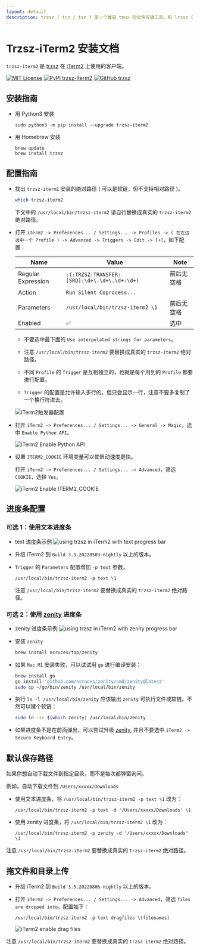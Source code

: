 ```yaml
---
layout: default
description: trzsz ( trz / tsz ) 是一个兼容 tmux 的文件传输工具，和 lrzsz ( rz / sz ) 类似，并且有进度条和支持目录传输。
---
```


# Trzsz-iTerm2 安装文档

`trzsz-iterm2` 是 [trzsz](https://trzsz.github.io/) 在 [iTerm2](https://iterm2.com/) 上使用的客户端。

[![MIT License](https://img.shields.io/badge/license-MIT-green.svg?style=flat)](https://choosealicense.com/licenses/mit/)
[![PyPI trzsz-iterm2](https://img.shields.io/pypi/v/trzsz-iterm2?style=flat)](https://pypi.python.org/pypi/trzsz-iterm2/)
[![GitHub trzsz](https://img.shields.io/badge/GitHub-https%3A%2F%2Fgithub.com%2Ftrzsz%2Ftrzsz-blue?style=flat)](https://github.com/trzsz/trzsz)

## 安装指南

- 用 Python3 安装

  ```
  sudo python3 -m pip install --upgrade trzsz-iterm2
  ```

- 用 Homebrew 安装
  ```
  brew update
  brew install trzsz
  ```

## 配置指南

- 找出 `trzsz-iterm2` 安装的绝对路径 ( 可以是软链，但不支持相对路径 )。

  ```sh
  which trzsz-iterm2
  ```

  下文中的 `/usr/local/bin/trzsz-iterm2` 请自行替换成真实的 `trzsz-iterm2` 绝对路径。

- 打开 `iTerm2 -> Preferences... / Settings... -> Profiles -> ( 在左边选中一个 Profile ) -> Advanced -> Triggers -> Edit -> [+]`，如下配置：

  | Name               | Value                                        | Note                                                  |
  | ------------------ | -------------------------------------------- | ----------------------------------------------------- |
  | Regular Expression | `:(:TRZSZ:TRANSFER:[SRD]:\d+\.\d+\.\d+:\d+)` | <!-- avoid triple click copy a newline --> 前后无空格 |
  | Action             | `Run Silent Coprocess...`                    |                                                       |
  | Parameters         | `/usr/local/bin/trzsz-iterm2 \1`             | <!-- avoid triple click copy a newline --> 前后无空格 |
  | Enabled            | ✅                                           | 选中                                                  |

  - 不要选中最下面的 `Use interpolated strings for parameters`。

  - 注意 `/usr/local/bin/trzsz-iterm2` 要替换成真实的 `trzsz-iterm2` 绝对路径。

  - 不同 `Profile` 的 `Trigger` 是互相独立的，也就是每个用到的 `Profile` 都要进行配置。

  - `Trigger` 的配置是允许输入多行的，但只会显示一行，注意不要多复制了一个换行符进去。

  ![iTerm2触发器配置](https://trzsz.github.io/images/config.jpg)

- 打开 `iTerm2 -> Preferences... / Settings... -> General -> Magic`，选中 `Enable Python API`。

  ![iTerm2 Enable Python API](https://trzsz.github.io/images/PythonAPI.png)

- 设置 `ITERM2_COOKIE` 环境变量可以使启动速度更快。

  打开 `iTerm2 -> Preferences... / Settings... -> Advanced`，筛选 `COOKIE`，选择 `Yes`。

  ![iTerm2 Enable ITERM2_COOKIE](https://trzsz.github.io/images/iterm2_cookie.png)

## 进度条配置

### 可选 1：使用文本进度条

- text 进度条示例
  ![using trzsz in iTerm2 with text progress bar](https://trzsz.github.io/images/iterm2_text.gif)

- 升级 iTerm2 到 `Build 3.5.20220503-nightly` 以上的版本。

- `Trigger` 的 `Parameters` 配置增加 `-p text` 参数。
  ```
  /usr/local/bin/trzsz-iterm2 -p text \1
  ```
  注意 `/usr/local/bin/trzsz-iterm2` 要替换成真实的 `trzsz-iterm2` 绝对路径。

### 可选 2：使用 [zenity](https://github.com/ncruces/zenity) 进度条

- zenity 进度条示例
  ![using trzsz in iTerm2 with zenity progress bar](https://trzsz.github.io/images/iterm2_zenity.gif)

- 安装 `zenity`

  ```sh
  brew install ncruces/tap/zenity
  ```

- 如果 `Mac M1` 安装失败，可以试试用 `go` 进行编译安装：

  ```sh
  brew install go
  go install 'github.com/ncruces/zenity/cmd/zenity@latest'
  sudo cp ~/go/bin/zenity /usr/local/bin/zenity
  ```

- 执行 `ls -l /usr/local/bin/zenity` 应该输出 `zenity` 可执行文件或软链。不然可以建个软链：

  ```sh
  sudo ln -sv $(which zenity) /usr/local/bin/zenity
  ```

- 如果进度条不是在前面弹出，可以尝试升级 [zenity](https://github.com/ncruces/zenity), 并且不要选中 `iTerm2 -> Secure Keyboard Entry`。

## 默认保存路径

如果你想自动下载文件到指定目录，而不是每次都弹窗询问。

例如，自动下载文件到 `/Users/xxxxx/Downloads`

- 使用文本进度条，将 `/usr/local/bin/trzsz-iterm2 -p text \1` 改为：

  ```
  /usr/local/bin/trzsz-iterm2 -p text -d '/Users/xxxxx/Downloads' \1
  ```

- 使用 zenity 进度条，将 `/usr/local/bin/trzsz-iterm2 \1` 改为：
  ```
  /usr/local/bin/trzsz-iterm2 -p zenity -d '/Users/xxxxx/Downloads' \1
  ```

注意 `/usr/local/bin/trzsz-iterm2` 要替换成真实的 `trzsz-iterm2` 绝对路径。

## 拖文件和目录上传

- 升级 iTerm2 到 `Build 3.5.20220806-nightly` 以上的版本。

- 打开 `iTerm2 -> Preferences... / Settings... -> Advanced`，筛选 `files are dropped into`，配置如下：

  ```
  /usr/local/bin/trzsz-iterm2 -p text dragfiles \(filenames)
  ```

  ![iTerm2 enable drag files](https://trzsz.github.io/images/drag_config.png)

注意 `/usr/local/bin/trzsz-iterm2` 要替换成真实的 `trzsz-iterm2` 绝对路径。
